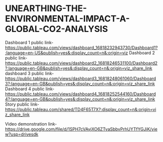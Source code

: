 # UNEARTHING-THE-ENVIRONMENTAL-IMPACT-A-GLOBAL-CO2-ANALYSIS

Dashboard 1 public link-https://public.tableau.com/views/dashboard_16818232943730/Dashboard1?:language=en-US&publish=yes&:display_count=n&:origin=viz
Dashboard 2 public link-https://public.tableau.com/views/dashboard2_16818246531100/Dashboard2?:language=en-GB&publish=yes&:display_count=n&:origin=viz_share_link
dashboard 3 public link-https://public.tableau.com/views/dashboard3_16818248061060/Dashboard3?:language=en-GB&publish=yes&:display_count=n&:origin=viz_share_link
Dashboard 4 public link-https://public.tableau.com/views/dashboard4_16818252544160/Dashboard4?:language=en-GB&publish=yes&:display_count=n&:origin=viz_share_link
Story public link-https://public.tableau.com/shared/TD4F65T7X?:display_count=n&:origin=viz_share_link

Video demonstration link-https://drive.google.com/file/d/1SPH7cVAvjXO6ZTvaSbbvPrhUYTfYGJiK/view?usp=drivesdk
